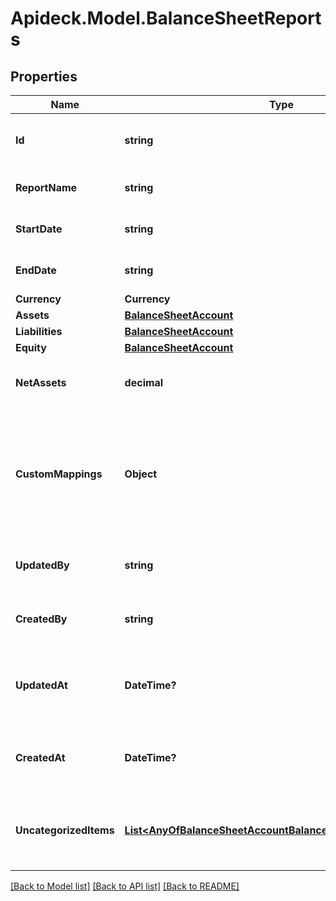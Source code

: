 # Apideck.Model.BalanceSheetReports

## Properties

Name | Type | Description | Notes
------------ | ------------- | ------------- | -------------
**Id** | **string** | A unique identifier for an object. | [optional] [readonly] 
**ReportName** | **string** | The name of the report | [optional] 
**StartDate** | **string** | The start date of the report | [optional] 
**EndDate** | **string** | The start date of the report | 
**Currency** | **Currency** |  | [optional] 
**Assets** | [**BalanceSheetAccount**](BalanceSheetAccount.md) |  | 
**Liabilities** | [**BalanceSheetAccount**](BalanceSheetAccount.md) |  | 
**Equity** | [**BalanceSheetAccount**](BalanceSheetAccount.md) |  | 
**NetAssets** | **decimal** | The net assets of the balance sheet | [optional] 
**CustomMappings** | **Object** | When custom mappings are configured on the resource, the result is included here. | [optional] [readonly] 
**UpdatedBy** | **string** | The user who last updated the object. | [optional] [readonly] 
**CreatedBy** | **string** | The user who created the object. | [optional] [readonly] 
**UpdatedAt** | **DateTime?** | The date and time when the object was last updated. | [optional] [readonly] 
**CreatedAt** | **DateTime?** | The date and time when the object was created. | [optional] [readonly] 
**UncategorizedItems** | [**List&lt;AnyOfBalanceSheetAccountBalanceSheetAccountRecord&gt;**](AnyOfBalanceSheetAccountBalanceSheetAccountRecord.md) | Items that are not categorized in the balance sheet | [optional] 

[[Back to Model list]](../README.md#documentation-for-models) [[Back to API list]](../README.md#documentation-for-api-endpoints) [[Back to README]](../README.md)

